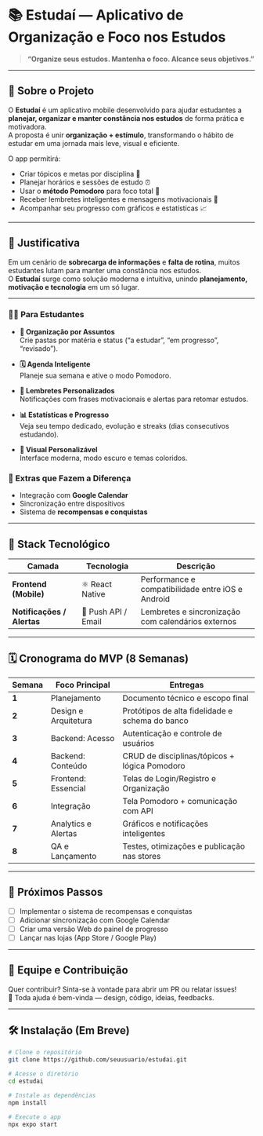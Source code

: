 # 📚 Estudaí — Aplicativo de Organização e Foco nos Estudos

> **“Organize seus estudos. Mantenha o foco. Alcance seus objetivos.”**

---

## 🧠 Sobre o Projeto

O **Estudaí** é um aplicativo mobile desenvolvido para ajudar estudantes a **planejar, organizar e manter constância nos estudos** de forma prática e motivadora.  
A proposta é unir **organização + estímulo**, transformando o hábito de estudar em uma jornada mais leve, visual e eficiente.

O app permitirá:
- Criar tópicos e metas por disciplina 📘  
- Planejar horários e sessões de estudo ⏰  
- Usar o **método Pomodoro** para foco total 🍅  
- Receber lembretes inteligentes e mensagens motivacionais 💬  
- Acompanhar seu progresso com gráficos e estatísticas 📈  

---

## 🎯 Justificativa

Em um cenário de **sobrecarga de informações** e **falta de rotina**, muitos estudantes lutam para manter uma constância nos estudos.  
O **Estudaí** surge como solução moderna e intuitiva, unindo **planejamento, motivação e tecnologia** em um só lugar.

---

### 🧑‍🎓 Para Estudantes

- **📂 Organização por Assuntos**  
  Crie pastas por matéria e status (“a estudar”, “em progresso”, “revisado”).

- **🗓️ Agenda Inteligente**  
  Planeje sua semana e ative o modo Pomodoro.

- **🔔 Lembretes Personalizados**  
  Notificações com frases motivacionais e alertas para retomar estudos.

- **📊 Estatísticas e Progresso**  
  Veja seu tempo dedicado, evolução e streaks (dias consecutivos estudando).

- **🎨 Visual Personalizável**  
  Interface moderna, modo escuro e temas coloridos.

### 🌟 Extras que Fazem a Diferença
- Integração com **Google Calendar**  
- Sincronização entre dispositivos  
- Sistema de **recompensas e conquistas**

---

## 🧱 Stack Tecnológico

| Camada | Tecnologia | Descrição |
|--------|-------------|-----------|
| **Frontend (Mobile)** | ⚛️ React Native | Performance e compatibilidade entre iOS e Android |
| **Notificações / Alertas** | 🔔 Push API / Email | Lembretes e sincronização com calendários externos |

---

## 🗓️ Cronograma do MVP (8 Semanas)

| Semana | Foco Principal | Entregas |
|--------|----------------|-----------|
| **1** | Planejamento | Documento técnico e escopo final |
| **2** | Design e Arquitetura | Protótipos de alta fidelidade e schema do banco |
| **3** | Backend: Acesso | Autenticação e controle de usuários |
| **4** | Backend: Conteúdo | CRUD de disciplinas/tópicos + lógica Pomodoro |
| **5** | Frontend: Essencial | Telas de Login/Registro e Organização |
| **6** | Integração | Tela Pomodoro + comunicação com API |
| **7** | Analytics e Alertas | Gráficos e notificações inteligentes |
| **8** | QA e Lançamento | Testes, otimizações e publicação nas stores |

---

## 🚀 Próximos Passos

- [ ] Implementar o sistema de recompensas e conquistas  
- [ ] Adicionar sincronização com Google Calendar  
- [ ] Criar uma versão Web do painel de progresso  
- [ ] Lançar nas lojas (App Store / Google Play)

---

## 👥 Equipe e Contribuição

Quer contribuir? Sinta-se à vontade para abrir um PR ou relatar issues!  
💬 Toda ajuda é bem-vinda — design, código, ideias, feedbacks.

---

## 🛠️ Instalação (Em Breve)

```bash
# Clone o repositório
git clone https://github.com/seuusuario/estudai.git

# Acesse o diretório
cd estudai

# Instale as dependências
npm install

# Execute o app
npx expo start

